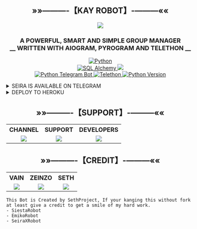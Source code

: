 <h2 align="center">
    »»———-【KAY ROBOT】-———««
</h2>

<p align="center">
  <img src="https://telegra.ph/file/6d45496176b3c3f50eae3.jpg">
</p>

<h3 align="center">
  A POWERFUL, SMART AND SIMPLE GROUP MANAGER <br> 
  __ WRITTEN WITH AIOGRAM, PYROGRAM AND TELETHON __
</h3>

<p align='center'>
  <a href="https://www.python.org/"> <img src="https://img.shields.io/badge/Made%20With-Python-orange?style=for-the-badge&logo=python" alt="Python" /> </a><br>
  <a href="https://docs.sqlalchemy.org/en/14/"> <img src="https://img.shields.io/badge/SQL%20Alchemy-1.4.29-green?style=for-the-badge" alt="SQL Alchemy" /> </a>
  <a href="https://github.com/Dorimuhai/SeiraXRobot/graphs/commit-activity" alt="Maintenance"> <img src="https://img.shields.io/badge/Maintained-Yes-lightgrey?style=for-the-badge&logo=github" /> </a><br>
  <a href="https://python-telegram-bot.org"> <img src="https://img.shields.io/badge/PTB-13.10-white?style=for-the-badge&logo=github" alt="Python Telegram Bot" /> </a>
  <a href="https://docs.telethon.dev"> <img src="https://img.shields.io/badge/Telethon-1.23.0-red?style=for-the-badge&logo=github" alt="Telethon" /> </a>
  <a href="https://docs.python.org"> <img src="https://img.shields.io/badge/Python-3.10.1-purple?style=for-the-badge&logo=python" alt="Python Version" /> </a>
</p>

<details>
  <summary>SEIRA IS AVAILABLE ON TELEGRAM</summary>
    <p align="center">
      <a href="https://t.me/SeiraXRobot"> 
        <img src="https://img.shields.io/badge/Seira-Robot-green?style=for-the-badge&logo=telegram" width="220" height="38.45" /> 
      </a>
    </p>
</details>

<details>
  <summary>DEPLOY TO HEROKU</summary>
    <p align="center">
      <a href="https://heroku.com/deploy?template=https://github.com/Kayzu02/KayRobot"> 
        <img src="https://img.shields.io/badge/Deploy%20To%20Heroku-black?style=for-the-badge&logo=heroku" width="220" height="38.45" /> 
      </a>
    </p>
</details>

<h2 align="center">
    »»———-【SUPPORT】-———««
</h2>

<table align="center" style="table-layout: fixed; width: 100%;">
  <tbody>
    <tr valign="top">
      <th>CHANNEL</th>
      <th>SUPPORT</th>
      <th>DEVELOPERS</th> 
    </tr>
    <tr valign="top">
      <td align="center">
        <a href="https://t.me/sethproject"><img src="https://img.shields.io/badge/Seira-Updates-blue?style=for-the-badge&logo=telegram"></a>
      </td>
      <td align="center">
        <a href="https://t.me/seirasupport"><img src="https://img.shields.io/badge/Seira-Support-blue?style=for-the-badge&logo=telegram"></a>
      </td>
      <td align="center">
        <a href="https://t.me/xyzsethhh"><img src="https://img.shields.io/badge/Seira-Developers-blue?style=for-the-badge&logo=telegram"></a>
      </td>
    </tr>
  </tbody>
</table>

<h2 align="center">
    »»———-【CREDIT】-———««
</h2>

<table align="center" style="table-layout: fixed; width: 100%;">
  <tbody>
    <tr valign="top">
      <th>VAIN</th>
      <th>ZEINZO</th>
      <th>SETH</th>
    </tr>
    <tr valign="top">
      <td align="center">
        <a href="https://github.com/shiinobu"><img src="https://img.shields.io/badge/Vain-Github-lightgrey?style=for-the-badge&logo=github"></a>
      </td>
      <td align="center">
        <a href="https://github/zeinzo"><img src="https://img.shields.io/badge/Zeinzo-Github-lightgrey?style=for-the-badge&logo=github"></a>
      </td>
      <td align="center">
        <a href="https://github.com/Dorimuhai"><img src="https://img.shields.io/badge/Seth-Developers-lightgrey?style=for-the-badge&logo=github"></a>
      </td>
    </tr>
  </tbody>
</table>

```
This Bot is Created by SethProject, If your kanging this without fork at least give a credit to get a smile of my hard work. 
- SiestaRobot
- EmikoRobot
- SeiraXRobot
```
